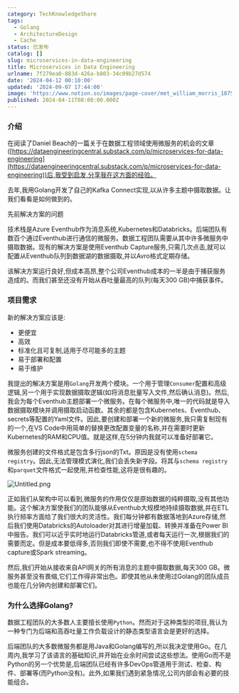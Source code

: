 ```yaml
---
category: TechKnowledgeShare
tags:
  - Golang
  - ArchitectureDesign
  - Cache
status: 已发布
catalog: []
slug: microservices-in-data-engineering
title: Microservices in Data Engineering
urlname: 7f279ea0-883d-426a-b803-34c09b27d574
date: '2024-04-12 00:10:00'
updated: '2024-09-07 17:44:00'
image: 'https://www.notion.so/images/page-cover/met_william_morris_1875.jpg'
published: 2024-04-11T08:00:00.000Z
---
```


### 介绍


在阅读了Daniel Beach的一篇关于在数据工程领域使用微服务的机会的文章([https://dataengineeringcentral.substack.com/p/microservices-for-data-engineering](https://dataengineeringcentral.substack.com/p/microservices-for-data-engineering))后,我受到启发,分享我在这方面的经验。


去年,我用Golang开发了自己的Kafka Connect实现,以从许多主题中摄取数据。让我们看看是如何做到的。


先前解决方案的问题


技术栈是Azure Eventhub作为消息系统,Kubernetes和Databricks。后端团队有数百个通过Eventhub进行通信的微服务。数据工程团队需要从其中许多微服务中摄取数据。现有的解决方案是使用Eventhub Capture服务,只需几次点击,就可以配置从Eventhub队列到数据湖的数据摄取,并以Avro格式定期存储。


该解决方案运行良好,但成本高昂,整个公司Eventhub成本的一半是由于捕获服务造成的。而我们甚至还没有开始从吞吐量最高的队列(每天300 GB)中捕获事件。


### 项目需求


新的解决方案应该是:

- 更便宜
- 高效
- 标准化且可复制,适用于尽可能多的主题
- 易于部署和配置
- 易于维护

我提出的解决方案是用`Golang`开发两个模块。一个用于管理`Consumer`配置和高级逻辑,另一个用于实现数据摄取逻辑(如将消息批量写入文件,然后确认消息)。然后,我会为每个Eventhub主题部署一个微服务。在每个微服务中,唯一的代码就是导入数据摄取模块并调用摄取启动函数。其余的都是包含Kubernetes、Eventhub、secrets等配置的Yaml文件。因此,要创建和部署一个新的微服务,我只需复制现有的一个,在VS Code中用简单的替换更改配置变量的名称,并在需要时更新Kubernetes的RAM和CPU值。就是这样,在5分钟内我就可以准备好部署它。


微服务创建的文件格式是包含多行json的Txt。原因是没有使用`schema registry`。因此,无法管理模式演化,我们会丢失新字段。将其与`schema registry`和`parquet`文件格式一起使用,并检查性能,这将是很有趣的。


![Untitled.png](https://prod-files-secure.s3.us-west-2.amazonaws.com/5d24fe63-e567-4804-86f9-9fdc62e13082/4e0f8d5d-b295-4408-9363-660688d511a9/Untitled.png?X-Amz-Algorithm=AWS4-HMAC-SHA256&X-Amz-Content-Sha256=UNSIGNED-PAYLOAD&X-Amz-Credential=ASIAZI2LB466UAIL2PDZ%2F20250224%2Fus-west-2%2Fs3%2Faws4_request&X-Amz-Date=20250224T053759Z&X-Amz-Expires=3600&X-Amz-Security-Token=IQoJb3JpZ2luX2VjEOz%2F%2F%2F%2F%2F%2F%2F%2F%2F%2FwEaCXVzLXdlc3QtMiJIMEYCIQD4hQsUMTDAA4mZrNWSzTgJpGVb3WcLER%2BPFJDuElc%2BiAIhAOp3cAYrb0sqlBoV%2F9kGPTjqwGIbGot%2FI2bWd3MbGE4UKv8DCCUQABoMNjM3NDIzMTgzODA1IgwJmgptqxAQP59Cr4sq3AOLjIIZhyPeSI1IjQKKbMeNebVbsMaIgtpnSy2T9UWoEGYTl2BRs%2BlW%2F9hFV9UPZZZQ%2BamZUqSQXFKUzemxG4SvpBXE%2BPL0kNlTh0mt5TYQFaBiiwol69StB%2BAdp4ZkOQM1CN0RYHJdmh4Jf2MBpFbLOl%2BXrgdrUU8QNe1jYRq0PUasZl2YplTc%2FfD9o%2BFStl3DPxJPCFXlCIYdNRFA92rTuNn2Try2xEmAxRtF4wOBSGqvnZ1rNDontb7dGIaMDcLfWFQ3InK88uE2xtWUQdE6eu9SVHyDcAATfcYWa1WO6713NwOEI0PVBajkoNhXOPR0oxWIRLSQ9hLymKzhstiX%2BirRIi%2FD%2FSwFh8HzRo5TmFmvtMIKdSoLfRHtJcP8y%2FFbon8ohmuvfRcuK0OMJ60UcLeGK58ITA3hcXjUPDk5V2unfKXIdz0D%2FoeE5pYNb3aiGnF2jS1XFCWgk7tb3lHZbyvv%2BO6EkBth1Cgp%2FUfYJzoQoweOzhKGFsx%2FzqRByxy0bQW4Dg%2FMBwn9g0wPfPcGQjeccGHNmHUqan2Nmb3W%2Bxgw1Ehjo442TsLI2sNaZUjgR1RJwP6IG4qwtmPU6yFev8JGrnkqL722N4a%2F8cRjFIdT4hYBt4EVQU3m2zDu4O%2B9BjqkAR96ZT59onI%2Bmm1BUpzGl9hyww4ezYtsv9l81vp4nRJy37UVYyvqCjje8aV0M8qg%2BdpYTgeR2FGbdLZomjAGEA9pL0WJwabwtchpdQ66o2XDeyCjdafY3DWjMfFe5RyzNi%2FxiYPVC0BN0WhLC12sWES75S4o4S4D9HVUaHqegQEGYhX4DjI%2FqjFwZcmbIgKcPtxxznnqZJqNPg%2FQUbPjQuQ0z2cP&X-Amz-Signature=1353b53dc1fe8f2e817848e074be2c5441a499abb0cada57c9358628a55d1867&X-Amz-SignedHeaders=host&x-id=GetObject)


正如我们从架构中可以看到,微服务的作用仅仅是原始数据的纯粹摄取,没有其他功能。这个解决方案使我们的团队能够从Eventhub大规模地持续摄取数据,并在ETL执行频率方面给了我们很大的灵活性。我们每分钟都有数据落地到Azure存储,然后我们使用Databricks的Autoloader对其进行增量加载、转换并准备在Power BI中报告。我们可以近乎实时地运行Databricks管道,或者每天运行一次,根据我们的需要而定。但是成本要低得多,否则我们即使不需要,也不得不使用Eventhub capture或Spark streaming。


然后,我们开始从接收来自API网关的所有消息的主题中摄取数据,每天300 GB。微服务甚至没有畏缩,它们工作得非常出色。即使其他从未使用过Golang的团队成员也能在几分钟内创建和部署它们。


### 为什么选择Golang?


数据工程团队的大多数人主要擅长使用`Python`。然而对于这种类型的项目,我认为一种专门为后端和高吞吐量工作负载设计的静态类型语言会是更好的选择。


后端团队的大多数微服务都是用Java和Golang编写的,所以我决定使用Go。在几周内,我学习了该语言的基础知识,并开始在业余时间尝试这些想法。使用Go而不是Python的另一个优势是,后端团队已经有许多DevOps管道用于测试、检查、构件、部署等(而Python没有)。此外,如果我们遇到紧急情况,公司内部会有必要的技能组合。

